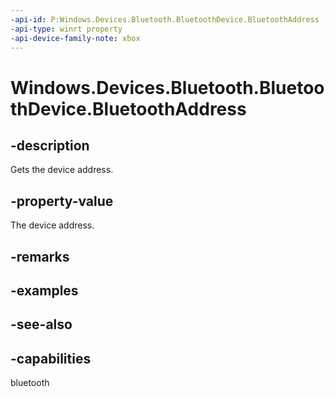 ```yaml
---
-api-id: P:Windows.Devices.Bluetooth.BluetoothDevice.BluetoothAddress
-api-type: winrt property
-api-device-family-note: xbox
---
```


<!-- Property syntax
public ulong BluetoothAddress { get; }
-->

# Windows.Devices.Bluetooth.BluetoothDevice.BluetoothAddress

## -description
Gets the device address.

## -property-value
The device address.

## -remarks

## -examples

## -see-also


## -capabilities
bluetooth